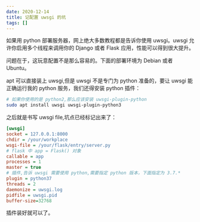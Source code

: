 ```yaml
---
date: 2020-12-14
title: 记配置 uwsgi 的坑
tags: []
---
```

如果用 python 部署服务器，网上绝大多数教程都是告诉你使用 uwsgi。uwsgi 允许你启用多个线程来调用你的 Django 或者 Flask 应用，性能可以得到很大提升。

问题在于，这玩意配置不是那么容易的。下面的部署环境为 Debian 或者 Ubuntu。

apt 可以直接装上 uwsgi,但是 uwsgi 不是专门为 python 准备的，要让 uwsgi 能正确运行我的 python 服务，我们还得安装 python 插件：

```bash
# 如果你使用的是 python2,那么应该安装 uwsgi-plugin-python
sudo apt install uwsgi uwsgi-plugin-python3
```

之后就是书写 uwsgi file,坑点已经标记出来了：

```ini
[uwsgi]
socket = 127.0.0.1:8000
chdir = /your/workplace
wsgi-file = /your/flask/entry/server.py
# flask 中 app = Flask() 对象
callable = app
processes = 1
master = true
# 插件,告诉 uwsgi 需要使用 python,需要指定 python 版本，下面指定为 3.7.*
plugin = python37
threads = 2
daemonize = uwsgi.log
pidfile = uwsgi.pid
buffer-size=32768
```

插件装好就可以了。